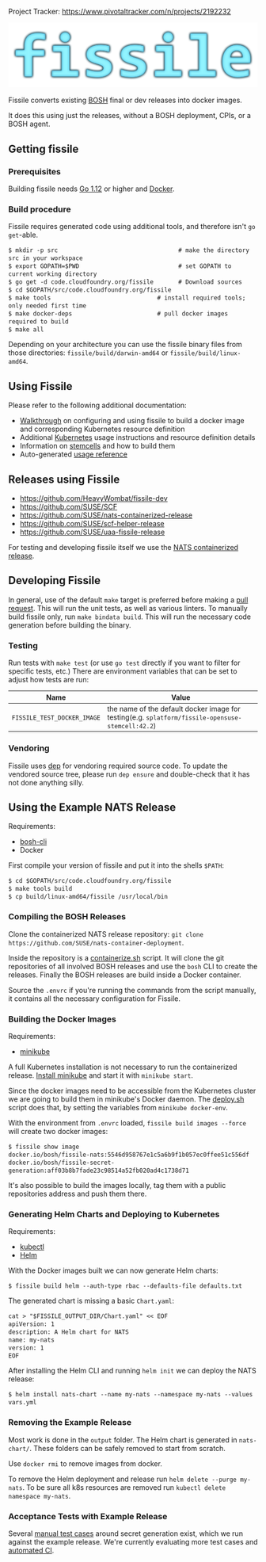 Project Tracker: https://www.pivotaltracker.com/n/projects/2192232


![fissile-logo](./docs/fissile-logo.png)

Fissile converts existing [BOSH] final or dev releases into docker images.

It does this using just the releases, without a BOSH deployment, CPIs, or a BOSH
agent.

[BOSH]: http://bosh.io/docs

## Getting fissile

### Prerequisites
Building fissile needs [Go 1.12] or higher and [Docker].

[Go 1.12]: https://golang.org/doc/install
[Docker]: https://www.docker.com

### Build procedure
Fissile requires generated code using additional tools, and therefore isn't
`go get`-able.

```
$ mkdir -p src                                  # make the directory src in your workspace
$ export GOPATH=$PWD                            # set GOPATH to current working directory
$ go get -d code.cloudfoundry.org/fissile       # Download sources
$ cd $GOPATH/src/code.cloudfoundry.org/fissile
$ make tools                              # install required tools; only needed first time
$ make docker-deps                        # pull docker images required to build
$ make all
```

Depending on your architecture you can use the fissile binary files from those directories:
`fissile/build/darwin-amd64` or `fissile/build/linux-amd64`.

## Using Fissile
Please refer to the following additional documentation:

* [Walkthrough] on configuring and using fissile to build a docker image and
corresponding Kubernetes resource definition
* Additional [Kubernetes] usage instructions and resource definition details
* Information on [stemcells] and how to build them
* Auto-generated [usage reference]

[walkthrough]: ./docs/configuration.md
[Kubernetes]: ./docs/kubernetes.md
[stemcells]: ./docs/stemcells.md
[usage reference]: ./docs/generated/fissile.md

## Releases using Fissile

* https://github.com/HeavyWombat/fissile-dev
* https://github.com/SUSE/SCF
* https://github.com/SUSE/nats-containerized-release
* https://github.com/SUSE/scf-helper-release
* https://github.com/SUSE/uaa-fissile-release

For testing and developing fissile itself we use the [NATS containerized release].

[NATS containerized release]: https://github.com/SUSE/nats-containerized-release

## Developing Fissile
In general, use of the default `make` target is preferred before
making a [pull request].  This will run the unit tests, as well as
various linters.  To manually build fissile only, run
`make bindata build`.  This will run the necessary code generation
before building the binary.

[pull request]: https://code.cloudfoundry.org/fissile/pulls

### Testing
Run tests with `make test` (or use `go test` directly if you want to filter for
specific tests, etc.)  There are environment variables that can be set to
adjust how tests are run:

Name | Value
--- | ---
`FISSILE_TEST_DOCKER_IMAGE` | the name of the default docker image for testing(e.g. `splatform/fissile-opensuse-stemcell:42.2`)

### Vendoring
Fissile uses [dep] for vendoring required source code.  To update the vendored
source tree, please run `dep ensure` and double-check that it has not done
anything silly.

[dep]: https://github.com/golang/dep

## Using the Example NATS Release

Requirements:
* [bosh-cli](https://github.com/cloudfoundry/bosh-cli/releases)
* Docker

First compile your version of fissile and put it into the shells `$PATH`:
```
$ cd $GOPATH/src/code.cloudfoundry.org/fissile
$ make tools build
$ cp build/linux-amd64/fissile /usr/local/bin
```

### Compiling the BOSH Releases

Clone the containerized NATS release repository: `git clone https://github.com/SUSE/nats-container-deployment`.

Inside the repository is a [containerize.sh](https://github.com/SUSE/nats-container-deployment/blob/master/containerize.sh) script. It will clone the git repositories of all involved BOSH releases and use the `bosh` CLI to create the releases. Finally the BOSH releases are build inside a Docker container.

Source the `.envrc` if you're running the commands from the script manually, it contains all the necessary configuration for Fissile.

### Building the Docker Images

Requirements:

* [minikube](https://github.com/kubernetes/minikube)

A full Kubernetes installation is not necessary to run the containerized release. [Install minikube](https://kubernetes.io/docs/tasks/tools/install-minikube/) and start it with `minikube start`.

Since the docker images need to be accessible from the Kubernetes cluster we are going to build them in minikube's Docker daemon. The [deploy.sh](https://github.com/SUSE/nats-container-deployment/blob/master/deploy.sh#L15) script does that, by setting the variables from `minikube docker-env`.

With the environment from `.envrc` loaded, `fissile build images --force` will create two docker images:

```
$ fissile show image
docker.io/bosh/fissile-nats:5546d958767e1c5a6b9f1b057ec0ffee51c556df
docker.io/bosh/fissile-secret-generation:aff03b8b7fade23c98514a52fb020ad4c1738d71
```

It's also possible to build the images locally, tag them with a public repositories address and push them there.

### Generating Helm Charts and Deploying to Kubernetes

Requirements:

* [kubectl](https://kubernetes.io/docs/tasks/tools/install-kubectl/)
* [Helm](https://github.com/helm/helm/releases)

With the Docker images built we can now generate Helm charts:

```
$ fissile build helm --auth-type rbac --defaults-file defaults.txt
```

The generated chart is missing a basic `Chart.yaml`:

```
cat > "$FISSILE_OUTPUT_DIR/Chart.yaml" << EOF
apiVersion: 1
description: A Helm chart for NATS
name: my-nats
version: 1
EOF
```

After installing the Helm CLI and running `helm init` we can deploy the NATS release:

```
$ helm install nats-chart --name my-nats --namespace my-nats --values vars.yml
```

### Removing the Example Release

Most work is done in the `output` folder. The Helm chart is generated in `nats-chart/`.
These folders can be safely removed to start from scratch.

Use `docker rmi` to remove images from docker.

To remove the Helm deployment and release run `helm delete --purge my-nats`. To be sure all k8s resources are removed run `kubectl delete namespace my-nats`.

### Acceptance Tests with Example Release

Several [manual test cases](https://github.com/cloudfoundry-incubator/fissile/wiki/Helm-Secret-Management#commands-to-use-for-testing) around secret generation exist, which we run against the example release. We're currently evaluating more test cases and [automated CI](https://gist.github.com/manno/9567bfabecdf47ca28303121006b5aa0).
